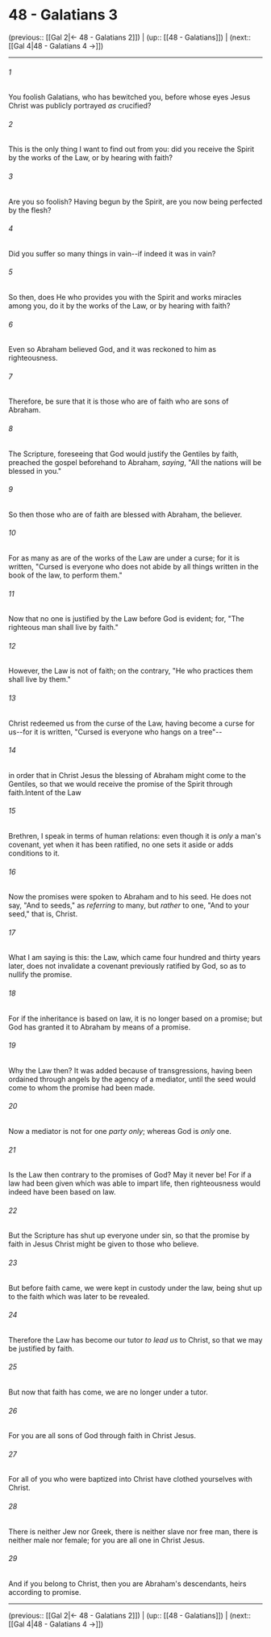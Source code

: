 # 48 - Galatians 3

(previous:: [[Gal 2|← 48 - Galatians 2]]) | (up:: [[48 - Galatians]]) | (next:: [[Gal 4|48 - Galatians 4 →]])

***


###### 1 
You foolish Galatians, who has bewitched you, before whose eyes Jesus Christ was publicly portrayed _as_ crucified? 

###### 2 
This is the only thing I want to find out from you: did you receive the Spirit by the works of the Law, or by hearing with faith? 

###### 3 
Are you so foolish? Having begun by the Spirit, are you now being perfected by the flesh? 

###### 4 
Did you suffer so many things in vain--if indeed it was in vain? 

###### 5 
So then, does He who provides you with the Spirit and works miracles among you, do it by the works of the Law, or by hearing with faith? 

###### 6 
Even so Abraham believed God, and it was reckoned to him as righteousness. 

###### 7 
Therefore, be sure that it is those who are of faith who are sons of Abraham. 

###### 8 
The Scripture, foreseeing that God would justify the Gentiles by faith, preached the gospel beforehand to Abraham, _saying_, "All the nations will be blessed in you." 

###### 9 
So then those who are of faith are blessed with Abraham, the believer. 

###### 10 
For as many as are of the works of the Law are under a curse; for it is written, "Cursed is everyone who does not abide by all things written in the book of the law, to perform them." 

###### 11 
Now that no one is justified by the Law before God is evident; for, "The righteous man shall live by faith." 

###### 12 
However, the Law is not of faith; on the contrary, "He who practices them shall live by them." 

###### 13 
Christ redeemed us from the curse of the Law, having become a curse for us--for it is written, "Cursed is everyone who hangs on a tree"-- 

###### 14 
in order that in Christ Jesus the blessing of Abraham might come to the Gentiles, so that we would receive the promise of the Spirit through faith.Intent of the Law 

###### 15 
Brethren, I speak in terms of human relations: even though it is _only_ a man's covenant, yet when it has been ratified, no one sets it aside or adds conditions to it. 

###### 16 
Now the promises were spoken to Abraham and to his seed. He does not say, "And to seeds," as _referring_ to many, but _rather_ to one, "And to your seed," that is, Christ. 

###### 17 
What I am saying is this: the Law, which came four hundred and thirty years later, does not invalidate a covenant previously ratified by God, so as to nullify the promise. 

###### 18 
For if the inheritance is based on law, it is no longer based on a promise; but God has granted it to Abraham by means of a promise. 

###### 19 
Why the Law then? It was added because of transgressions, having been ordained through angels by the agency of a mediator, until the seed would come to whom the promise had been made. 

###### 20 
Now a mediator is not for one _party only_; whereas God is _only_ one. 

###### 21 
Is the Law then contrary to the promises of God? May it never be! For if a law had been given which was able to impart life, then righteousness would indeed have been based on law. 

###### 22 
But the Scripture has shut up everyone under sin, so that the promise by faith in Jesus Christ might be given to those who believe. 

###### 23 
But before faith came, we were kept in custody under the law, being shut up to the faith which was later to be revealed. 

###### 24 
Therefore the Law has become our tutor _to lead us_ to Christ, so that we may be justified by faith. 

###### 25 
But now that faith has come, we are no longer under a tutor. 

###### 26 
For you are all sons of God through faith in Christ Jesus. 

###### 27 
For all of you who were baptized into Christ have clothed yourselves with Christ. 

###### 28 
There is neither Jew nor Greek, there is neither slave nor free man, there is neither male nor female; for you are all one in Christ Jesus. 

###### 29 
And if you belong to Christ, then you are Abraham's descendants, heirs according to promise.

***

(previous:: [[Gal 2|← 48 - Galatians 2]]) | (up:: [[48 - Galatians]]) | (next:: [[Gal 4|48 - Galatians 4 →]])
